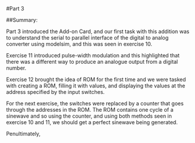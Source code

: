 #Part 3

##Summary: 

Part 3 introduced the Add-on Card, and our first task with this addition was to understand the serial to parallel interface of the digital to analog converter using modelsim, and this was seen in exercise 10. 

Exercise 11 introduced pulse-width modulation and this highlighted that there was a different way to produce an analogue output from a digital number.

Exercise 12 brought the idea of ROM for the first time and we were tasked with creating a ROM, filling it with values, and displaying the values at the address specified by the input switches.

For the next exercise, the switches were replaced by a counter that goes through the addresses in the ROM. The ROM contains one cycle of a sinewave and so using the counter, and using both methods seen in exercise 10 and 11, we should get a perfect sinewave being generated.

Penultimately, 
